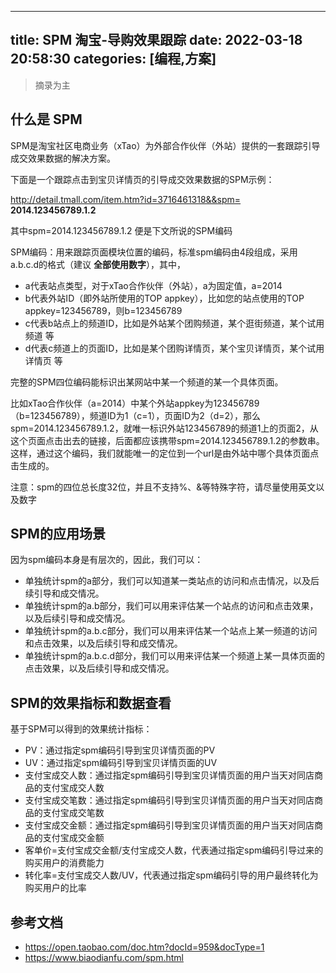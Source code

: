----
title: SPM 淘宝-导购效果跟踪
date: 2022-03-18 20:58:30
categories: [编程,方案]
----

> 摘录为主

## 什么是 SPM

SPM是淘宝社区电商业务（xTao）为外部合作伙伴（外站）提供的一套跟踪引导成交效果数据的解决方案。

下面是一个跟踪点击到宝贝详情页的引导成交效果数据的SPM示例：

http://detail.tmall.com/item.htm?id=3716461318&&spm= **2014.123456789.1.2**

其中spm=2014.123456789.1.2 便是下文所说的SPM编码

SPM编码：用来跟踪页面模块位置的编码，标准spm编码由4段组成，采用a.b.c.d的格式（建议 **全部使用数字**），其中，

<!-- more -->

- a代表站点类型，对于xTao合作伙伴（外站），a为固定值，a=2014
- b代表外站ID（即外站所使用的TOP appkey），比如您的站点使用的TOP appkey=123456789，则b=123456789
- c代表b站点上的频道ID，比如是外站某个团购频道，某个逛街频道，某个试用频道 等
- d代表c频道上的页面ID，比如是某个团购详情页，某个宝贝详情页，某个试用详情页 等

完整的SPM四位编码能标识出某网站中某一个频道的某一个具体页面。

比如xTao合作伙伴（a=2014）中某个外站appkey为123456789（b=123456789），频道ID为1（c=1），页面ID为2（d=2），那么spm=2014.123456789.1.2，就唯一标识外站123456789的频道1上的页面2，从这个页面点击出去的链接，后面都应该携带spm=2014.123456789.1.2的参数串。这样，通过这个编码，我们就能唯一的定位到一个url是由外站中哪个具体页面点击生成的。

注意：spm的四位总长度32位，并且不支持%、&等特殊字符，请尽量使用英文以及数字


## SPM的应用场景

因为spm编码本身是有层次的，因此，我们可以：

- 单独统计spm的a部分，我们可以知道某一类站点的访问和点击情况，以及后续引导和成交情况。
- 单独统计spm的a.b部分，我们可以用来评估某一个站点的访问和点击效果，以及后续引导和成交情况。
- 单独统计spm的a.b.c部分，我们可以用来评估某一个站点上某一频道的访问和点击效果，以及后续引导和成交情况。
- 单独统计spm的a.b.c.d部分，我们可以用来评估某一个频道上某一具体页面的点击效果，以及后续引导和成交情况。

## SPM的效果指标和数据查看

基于SPM可以得到的效果统计指标：

- PV：通过指定spm编码引导到宝贝详情页面的PV
- UV：通过指定spm编码引导到宝贝详情页面的UV
- 支付宝成交人数：通过指定spm编码引导到宝贝详情页面的用户当天对同店商品的支付宝成交人数
- 支付宝成交笔数：通过指定spm编码引导到宝贝详情页面的用户当天对同店商品的支付宝成交笔数
- 支付宝成交金额：通过指定spm编码引导到宝贝详情页面的用户当天对同店商品的支付宝成交金额
- 客单价=支付宝成交金额/支付宝成交人数，代表通过指定spm编码引导过来的购买用户的消费能力
- 转化率=支付宝成交人数/UV，代表通过指定spm编码引导的用户最终转化为购买用户的比率


## 参考文档

- https://open.taobao.com/doc.htm?docId=959&docType=1
- https://www.biaodianfu.com/spm.html